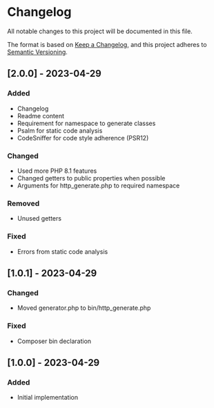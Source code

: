 # Changelog

All notable changes to this project will be documented in this file.

The format is based on [Keep a Changelog](https://keepachangelog.com/en/1.0.0/),
and this project adheres to [Semantic Versioning](https://semver.org/spec/v2.0.0.html).

## [2.0.0] - 2023-04-29
### Added
- Changelog
- Readme content
- Requirement for namespace to generate classes
- Psalm for static code analysis 
- CodeSniffer for code style adherence (PSR12)

### Changed
- Used more PHP 8.1 features
- Changed getters to public properties when possible
- Arguments for http_generate.php to required namespace

### Removed
- Unused getters

### Fixed
- Errors from static code analysis

## [1.0.1] - 2023-04-29
### Changed
- Moved generator.php to bin/http_generate.php

### Fixed
- Composer bin declaration

## [1.0.0] - 2023-04-29
### Added
- Initial implementation